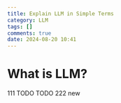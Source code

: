 ```yaml
---
title: Explain LLM in Simple Terms
category: LLM
tags: []
comments: true
date: 2024-08-20 10:41
---
```



# What is LLM?

111 TODO TODO 222 new

# 
